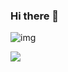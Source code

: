### Hi there 👋

![img](https://res.cloudinary.com/dna9pfqjc/image/upload/v1715243861/banner_eflpuy.png)

![](https://komarev.com/ghpvc/?username=bahmanworld)
